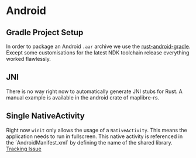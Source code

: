 # Android

## Gradle Project Setup

In order to package an Android `.aar` archive we use
the [rust-android-gradle](https://github.com/mozilla/rust-android-gradle).
Except some customisations for the latest NDK toolchain release everything worked flawlessly.

## JNI

There is no way right now to automatically generate JNI stubs for Rust. A manual example is available in the android
crate of maplibre-rs.

## Single NativeActivity

Right now `winit` only allows the usage of a `NativeActivity`. This means the application needs to run in fullscreen.
This native activity is referenced in the ´AndroidManifest.xml` by defining the name of the shared library.
[Tracking Issue](https://github.com/maplibre/maplibre-rs/issues/28)
